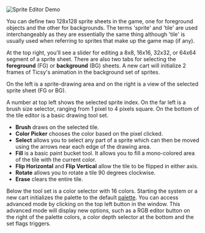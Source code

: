![Sprite Editor Demo](https://raw.githubusercontent.com/wiki/nesbox/tic.computer/images/sprite.gif)

You can define two 128x128 sprite sheets in the game, one for foreground objects and the other for backgrounds. The terms 'sprite' and 'tile' are used interchangeably as they are essentially the same thing although 'tile' is usually used when referring to sprites that make up the game map (if any).

At the top right, you'll see a slider for editing a 8x8, 16x16, 32x32, or 64x64 segment of a sprite sheet. There are also two tabs for selecting the **foreground** (FG) or **background** (BG) sheets. A new cart will initialize 2 frames of Ticsy's animation in the background set of sprites.

On the left is a sprite-drawing area and on the right is a view of the selected sprite sheet (FG or BG).

A number at top left shows the selected sprite index. On the far left is a brush size selector, ranging from 1 pixel to 4 pixels square. On the bottom of the tile editor is a basic drawing tool set.

* **Brush** draws on the selected tile.
* **Color Picker** chooses the color based on the pixel clicked.
* **Select** allows you to select any part of a sprite which can then be moved using the arrows near each edge of the drawing area.
* **Fill** is a basic paint bucket tool. It allows you to fill a mono-colored area of the tile with the current color.
* **Flip Horizontal** and **Flip Vertical** allow the tile to be flipped in either axis.
* **Rotate** allows you to rotate a tile 90 degrees clockwise.
* **Erase** clears the entire tile.

Below the tool set is a color selector with 16 colors. Starting the system or a new cart initializes the palette to the default [palette](Palette). You can access advanced mode by clicking on the top left button in the window. This advanced mode will display new options, such as a RGB editor button on the right of the palette colors, a color depth selector at the bottom and the set flags triggers.